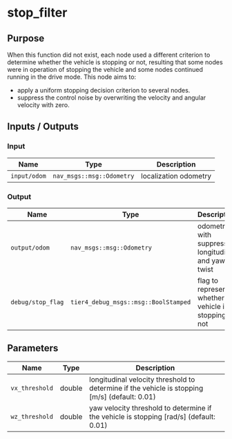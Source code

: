 # stop_filter

## Purpose

When this function did not exist, each node used a different criterion to determine whether the vehicle is stopping or not, resulting that some nodes were in operation of stopping the vehicle and some nodes continued running in the drive mode.
This node aims to:

- apply a uniform stopping decision criterion to several nodes.
- suppress the control noise by overwriting the velocity and angular velocity with zero.

## Inputs / Outputs

### Input

| Name         | Type                      | Description           |
| ------------ | ------------------------- | --------------------- |
| `input/odom` | `nav_msgs::msg::Odometry` | localization odometry |

### Output

| Name              | Type                                 | Description                                              |
| ----------------- | ------------------------------------ | -------------------------------------------------------- |
| `output/odom`     | `nav_msgs::msg::Odometry`            | odometry with suppressed longitudinal and yaw twist      |
| `debug/stop_flag` | `tier4_debug_msgs::msg::BoolStamped` | flag to represent whether the vehicle is stopping or not |

## Parameters

| Name           | Type   | Description                                                                                   |
| -------------- | ------ | --------------------------------------------------------------------------------------------- |
| `vx_threshold` | double | longitudinal velocity threshold to determine if the vehicle is stopping [m/s] (default: 0.01) |
| `wz_threshold` | double | yaw velocity threshold to determine if the vehicle is stopping [rad/s] (default: 0.01)        |
